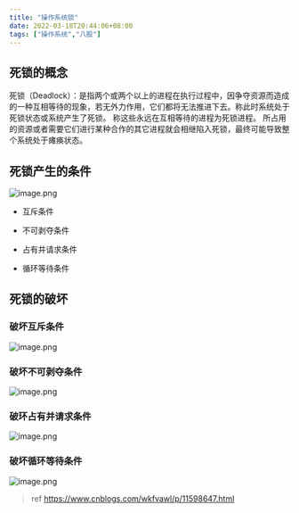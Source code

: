 ```yaml
---
title: "操作系统锁"
date: 2022-03-18T20:44:06+08:00
tags: ["操作系统","八股"]
---
```


## 死锁的概念

死锁（Deadlock）：是指两个或两个以上的进程在执行过程中，因争夺资源而造成的一种互相等待的现象，若无外力作用，它们都将无法推进下去。称此时系统处于死锁状态或系统产生了死锁。
称这些永远在互相等待的进程为死锁进程。
所占用的资源或者需要它们进行某种合作的其它进程就会相继陷入死锁，最终可能导致整个系统处于瘫痪状态。


## 死锁产生的条件

![image.png](https://tva1.sinaimg.cn/large/0077qBLuly1h0ec9rwm1wj30n70b2drr.jpg)

+ 互斥条件

+ 不可剥夺条件

+ 占有并请求条件

+ 循环等待条件

## 死锁的破坏


### 破坏互斥条件
![image.png](https://tva1.sinaimg.cn/large/0077qBLuly1h0ecgu9xu9j30kk09zgsl.jpg)
### 破坏不可剥夺条件
![image.png](https://tva1.sinaimg.cn/large/0077qBLuly1h0ech9aj1sj30kk093q9u.jpg)
### 破环占有并请求条件
![image.png](https://tva1.sinaimg.cn/large/0077qBLuly1h0echvv5b2j30kk09tgrd.jpg)
### 破坏循环等待条件
![image.png](https://tva1.sinaimg.cn/large/0077qBLuly1h0ecj11m81j30kk09utg2.jpg)


> ref <https://www.cnblogs.com/wkfvawl/p/11598647.html>
